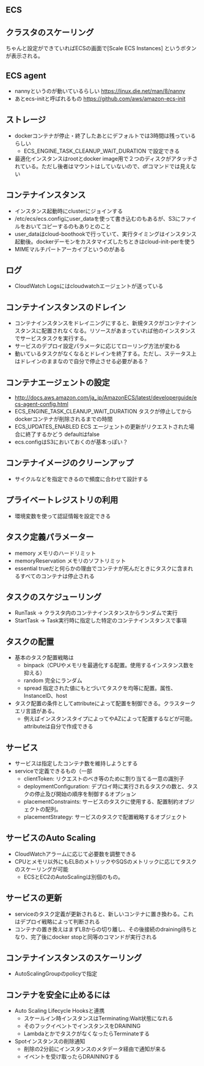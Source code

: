 ## ECS

## クラスタのスケーリング
ちゃんと設定ができていればECSの画面で[Scale ECS Instances] というボタンが表示される。

## ECS agent
- nannyというのが動いているらしい https://linux.die.net/man/8/nanny
- あとecs-initと呼ばれるもの https://github.com/aws/amazon-ecs-init

##  ストレージ
- dockerコンテナが停止・終了したあとにデフォルトでは3時間は残っているらしい
  - ECS_ENGINE_TASK_CLEANUP_WAIT_DURATION で設定できる
- 最適化インスタンスはrootとdocker image用で２つのディスクがアタッチされている。ただし後者はマウントはしていないので、dfコマンドでは見えない

## コンテナインスタンス
- インスタンス起動時にclusterにジョインする
- /etc/ecs/ecs.configにuser_dataを使って書き込むのもあるが、S3にファイルをおいてコピーするのもありとのこと
- user_dataはcloud-boothookで行っていて、実行タイミングはインスタンス起動後。dockerデーモンをカスタマイズしたちときはcloud-init-perを使う
- MIMEマルチパートアーカイブというのがある

## ログ
- CloudWatch Logsにはcloudwatchエージェントが送っている

## コンテナインスタンスのドレイン
- コンテナインスタンスをドレイニングにすると、新規タスクがコンテナインスタンスに配置されなくなる。リソースがあまっていれば他のインスタンスでサービスタスクを実行する。
- サービスのデプロイ設定パラメータに応じてローリング方法が変わる
- 動いているタスクがなくなるとドレインを終了する。ただし、ステータス上はドレインのままなので自分で停止させる必要がある？

## コンテナエージェントの設定
- http://docs.aws.amazon.com/ja_jp/AmazonECS/latest/developerguide/ecs-agent-config.html
- ECS_ENGINE_TASK_CLEANUP_WAIT_DURATION タスクが停止してからdockerコンテナが削除されるまでの時間
- ECS_UPDATES_ENABLED ECS エージェントの更新がリクエストされた場合に終了するかどう defaultはfalse
- ecs.configはS3においておくのが基本っぽい？

## コンテナイメージのクリーンアップ
- サイクルなどを指定できるので頻度に合わせて設計する


## プライベートレジストリの利用
- 環境変数を使って認証情報を設定できる


## タスク定義パラメーター
- memory メモリのハードリミット
- memoryReservation メモリのソフトリミット
- essential trueだと何らかの理由でコンテナが死んだときにタスクに含まれるすべてのコンテナは停止される

## タスクのスケジューリング
- RunTask -> クラスタ内のコンテナインスタンスからランダムで実行
- StartTask -> Task実行時に指定した特定のコンテナインスタンスで事項


## タスクの配置
- 基本のタスク配置戦略は
  - binpack（CPUやメモリを最適化する配置。使用するインスタンス数を抑える）
  - random 完全にランダム
  - spread 指定された値にもとづいてタスクを均等に配置。属性、InstanceID、host
- タスク配置の条件としてattributeによって配置を制御できる。クラスタークエリ言語がある。
  - 例えばインスタンスタイプによってやAZによって配置するなどが可能。attributeは自分で作成できる

## サービス
- サービスは指定したコンテナ数を維持しようとする
- serviceで定義できるもの（一部
  - clientToken: リクエストのべき等のために割り当てる一意の識別子
  - deploymentConfiguration: デプロイ時に実行されるタスクの数と、タスクの停止及び開始の順序を制御するオプション
  - placementConstraints: サービスのタスクに使用する、配置制約オブジェクトの配列。
  - placementStrategy: サービスのタスクで配置戦略するオブジェクト

## サービスのAuto Scaling
- CloudWatchアラームに応じて必要数を調整できる
- CPUとメモリ以外にもELBのメトリックやSQSのメトリックに応じてタスクのスケーリングが可能
  - ECSとEC2のAutoScalingは別個のもの。

## サービスの更新
- serviceのタスク定義が更新されると、新しいコンテナに置き換わる。これはデプロイ戦略によって判断される
- コンテナの置き換えはまずLBからの切り離し、その後接続のdraining待ちとなり、完了後にdocker stopと同等のコマンドが実行される

## コンテナインスタンスのスケーリング
- AutoScalingGroupのpolicyで指定

## コンテナを安全に止めるには
- Auto Scaling Lifecycle Hooksと連携
  - スケールイン時インスタンスはTerminating:Wait状態になれる
  - そのフックイベントでインスタンスをDRAINING
  - LambdaとかでタスクがなくなったらTerminateする
- Spotインスタンスの削除通知
  - 削除の2分前にインスタンスのメタデータ経由で通知が来る
  - イベントを受け取ったらDRAININGする

